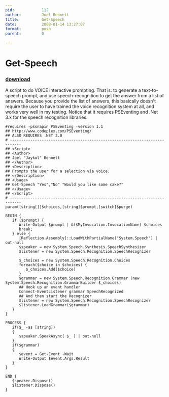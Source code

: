 ```yaml
---
pid:            112
author:         Joel Bennett
title:          Get-Speech
date:           2008-01-14 13:27:07
format:         posh
parent:         0

---
```


# Get-Speech

### [download](Scripts\112.ps1)

A script to do VOICE interactive prompting. That is: to generate a text-to-speech prompt, and use speech-recognition to get the answer from a list of answers. Because you provide the list of answers, this basically doesn't require the user to have trained the voice recognition system at all, and works very well in my testing.  Notice that it requires PSEventing and .Net 3.x for the speech recognition libraries.

```posh
#requires -pssnapin PSEventing -version 1.1
## http://www.codeplex.com/PSEventing/
## ALSO REQUIRES .NET 3.0
# ---------------------------------------------------------------------------
## <Script>
## <Author>
## Joel "Jaykul" Bennett
## </Author>
## <Description>
## Prompts the user for a selection via voice.
## </Description>
## <Usage>
## Get-Speech "Yes","No" "Would you like some cake?" 
## </Usage>
## </Script>
# ---------------------------------------------------------------------------
param([string[]]$choices,[string]$prompt,[switch]$purge)

BEGIN {
   if ($prompt) {
      Write-Output $prompt | &($MyInvocation.InvocationName) $choices
      break;
   } else {
      [Reflection.Assembly]::LoadWithPartialName("System.Speech") | out-null
      $speaker = new System.Speech.Synthesis.SpeechSynthesizer
      $listener = new System.Speech.Recognition.SpeechRecognizer
      
      $_choices = new System.Speech.Recognition.Choices
      foreach($choice in $choices) {
         $_choices.Add($choice)
      }
      $grammar = new System.Speech.Recognition.Grammar (new System.Speech.Recognition.GrammarBuilder $_choices)
      ## Hook up an event handler
      Connect-EventListener grammar SpeechRecognized
      ## And then start the Recognizer
      $listener = new System.Speech.Recognition.SpeechRecognizer
      $listener.LoadGrammar($grammar)
   }
}

PROCESS {
   if($_ -as [string])
   {
      $speaker.SpeakAsync( $_ ) | out-null
   }
   if($grammar)
   {
      $event = Get-Event -Wait
      Write-Output $event.Args.Result
   }
}

END {
   $speaker.Dispose()
   $listener.Dispose()
}
```
